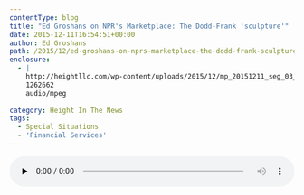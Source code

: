 ```yaml
---
contentType: blog
title: "Ed Groshans on NPR's Marketplace: The Dodd-Frank 'sculpture'"
date: 2015-12-11T16:54:51+00:00
author: Ed Groshans
path: /2015/12/ed-groshans-on-nprs-marketplace-the-dodd-frank-sculpture/
enclosure:
  - |
    http://heightllc.com/wp-content/uploads/2015/12/mp_20151211_seg_03_64.mp3
    1262662
    audio/mpeg
    
category: Height In The News
tags:
  - Special Situations
  - 'Financial Services'
---
```

<!--[if lt IE 9]><![endif]--><audio class="wp-audio-shortcode" id="audio-677-1" preload="none" style="width: 100%;" controls="controls"><source type="audio/mpeg" src="http://heightllc.com/wp-content/uploads/2015/12/mp\_20151211\_seg\_03\_64.mp3?_=1" />

[http://heightllc.com/wp-content/uploads/2015/12/mp\_20151211\_seg\_03\_64.mp3](http://heightllc.com/wp-content/uploads/2015/12/mp_20151211_seg_03_64.mp3)</audio> 

&nbsp;

Things have gotten so gridlocked in Congress that you can’t get really difficult legislation passed on its own. You often have to attach it as a rider to something Congress must approve, like the appropriations legislation.

“So this is sort of the last train in the station,” Chris Krueger, Washington strategist at Guggenheim Securities, said of the must-pass budget bill that&#8217;s due from Congress by Friday. “It’s probably the last really big must-pass bill before the elections. So everyone is trying to get a ride out of town for their particular legislation.”

Lawmakers who want to change the Dodd-Frank financial reform law are among those trying to hitch a ride. One of the biggest changes they want? A different benchmark for deciding a bank is too big to fail.

Right now, all banks with more than $50 billion in assets get that label, and are subject to more regulation. A Dodd-Frank rider would raise the threshold to $500 billion.

**“We had a rock, and we began to sculpt it and it took the form of Dodd-Frank,&#8221; said Ed Groshans, managing director of financial services research at Height LLC. &#8220;And now we want to refine it.”**

**Groshans said some changes are necessary, so Dodd Frank can do what it’s supposed to do**. Aaron Klein at the Bipartisan Policy Center agrees. Klein is an economist who helped write the law, when he worked for former Senator Chris Dodd (D-Conn.)

He thinks of Dodd Frank as a sculpture made of clay.

“We gave a tremendous amount of clay to the financial regulators to sculpt,&#8221; he said. &#8220;And so, as they continue to shape it, Congress looks at what they’re making and provides them real time feedback.”

Klein recognizes that some in Congress don’t want Dodd-Frank changed at all and were upset by changes made last year, calling them rollbacks. And Democrats, led by Elizabeth Warren (D-Mass.) are pledging to fight changes this year.

But Klein said no matter what happens, Dodd-Frank is here to stay.” Klein said the structure of the Dodd Frank &#8220;sculpture&#8221; is firmly in place.

Plus, financial institutions have invested a lot of money conforming with Dodd-Frank. And going back to square one, if Dodd Frank were repealed, he said, would be very expensive.

by Nancy Marshall-Genzer
  
[Marketplace Business](http://www.marketplace.org/2015/12/09/business/dodd-frank-sculpture)